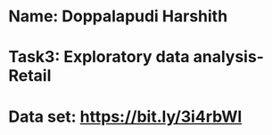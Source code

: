 # Name: Doppalapudi Harshith
# Task3: Exploratory data analysis- Retail
# Data set:  https://bit.ly/3i4rbWl
